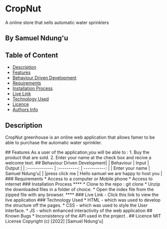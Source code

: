 # CropNut
A online store that sells automatic water sprinklers
 ## By Samuel Ndung'u
 ## Table of Content
 - [Description](#description)
 - [Features](#features)
 - [Behaviour Driven Development](#Behaviour-Driven-Development)
 - [Requirements](#requirements)
 - [Installation Process](#installation-Process)
 - [Live Link](#Live-Link)
 - [Technology  Used](#technology-Used)
 - [Licence](#licence)
 - [Authors Info](#Authors-Info)
 ## Description
 <p>CropNut greenhouse is an online web application that allows famer to be able to purchase the automatic water sprinkler.
 </p>
 ## Features
As a user of the application,you will be able to :
1. Buy the product that are sold.
2. Enter your name at the check box and recive a welcome text.
## Behaviour Driven Development|
| Behaviour      | Input        | Output       |
| :------------- | :----------: | -----------: |
|  Enter your name  |   Samuel Ndung'u|     |
|press click me | Hello samuel we are happy to host you |
 ###  Requirements
 * Access to  a computer or Mobile phone
 * Access to internet
 ### Installation Process
 ****
* Clone to the repo : git clone 
* Unzip the downloaded files in a folder of choice.
* Open the index file from the zipped file with any browser.
 ****
### Live Link
- Click this link to view the live application 
### Technology  Used
* HTML - which was used to develop the structure off the pages.
* CSS - which was used to style the User Interface.
* JS - which enhanced interactivity of the web application
## Known Bugs
* Inconsistency of the API used in the project .
## Licence
MIT License
Copyright (c) [2022] [Samuel Ndung'u]